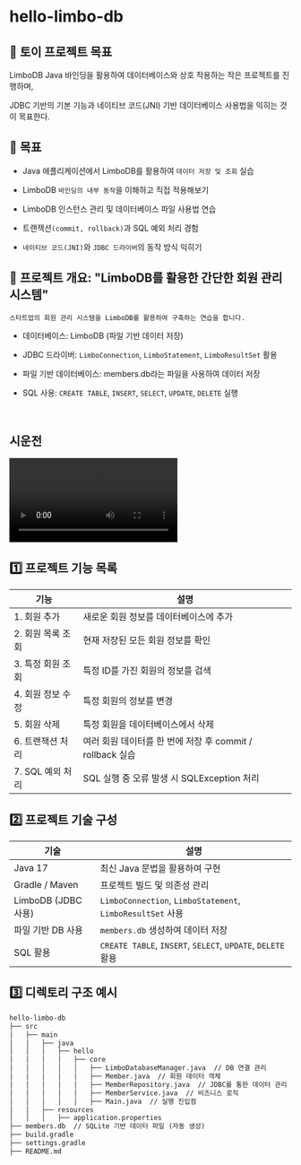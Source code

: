 # hello-limbo-db

## 🎯 토이 프로젝트 목표

LimboDB Java 바인딩을 활용하여 데이터베이스와 상호 작용하는 작은 프로젝트를 진행하며, 

JDBC 기반의 기본 기능과 네이티브 코드(JNI) 기반 데이터베이스 사용법을 익히는 것이 목표한다.


## 📌 목표

- Java 애플리케이션에서 LimboDB를 활용하여 `데이터 저장 및 조회` 실습

- LimboDB `바인딩의 내부 동작`을 이해하고 직접 적용해보기

- LimboDB 인스턴스 관리 및 데이터베이스 파일 사용법 연습
- 트랜잭션`(commit, rollback)`과 SQL 예외 처리 경험
- `네이티브 코드(JNI)`와 `JDBC 드라이버`의 동작 방식 익히기


## 📝 프로젝트 개요: "LimboDB를 활용한 간단한 회원 관리 시스템"

```
스타트업의 회원 관리 시스템을 LimboDB를 활용하여 구축하는 연습을 합니다.
```

- 데이터베이스: LimboDB (파일 기반 데이터 저장)

- JDBC 드라이버: `LimboConnection`, `LimboStatement`, `LimboResultSet` 활용

- 파일 기반 데이터베이스: members.db라는 파일을 사용하여 데이터 저장
- SQL 사용: `CREATE TABLE`, `INSERT`, `SELECT`, `UPDATE`, `DELETE` 실행


<br/>

## 시운전

![core.mp4](https://user-images.githubusercontent.com/xxxxx/yyyyy.mp4)


## 1️⃣ 프로젝트 기능 목록

| 기능          | 설명 |
|-------------|------------------------------------------------|
| 1. 회원 추가 | 새로운 회원 정보를 데이터베이스에 추가 |
| 2. 회원 목록 조회 | 현재 저장된 모든 회원 정보를 확인 |
| 3. 특정 회원 조회 | 특정 ID를 가진 회원의 정보를 검색 |
| 4. 회원 정보 수정 | 특정 회원의 정보를 변경 |
| 5. 회원 삭제 | 특정 회원을 데이터베이스에서 삭제 |
| 6. 트랜잭션 처리 | 여러 회원 데이터를 한 번에 저장 후 commit / rollback 실습 |
| 7. SQL 예외 처리 | SQL 실행 중 오류 발생 시 SQLException 처리 |


## 2️⃣ 프로젝트 기술 구성

| 기술               | 설명 |
|------------------|------------------------------------------------|
| Java 17         | 최신 Java 문법을 활용하여 구현 |
| Gradle / Maven  | 프로젝트 빌드 및 의존성 관리 |
| LimboDB (JDBC 사용) | `LimboConnection`, `LimboStatement`, `LimboResultSet` 사용 |
| 파일 기반 DB 사용 | `members.db` 생성하여 데이터 저장 |
| SQL 활용        | `CREATE TABLE`, `INSERT`, `SELECT`, `UPDATE`, `DELETE` 활용 |


## 3️⃣ 디렉토리 구조 예시

```markdown
hello-limbo-db
├── src
│   ├── main
│   │   ├── java
│   │   │   ├── hello
│   │   │   │   ├── core
│   │   │   │   │   ├── LimboDatabaseManager.java  // DB 연결 관리
│   │   │   │   │   ├── Member.java  // 회원 데이터 객체
│   │   │   │   │   ├── MemberRepository.java  // JDBC를 통한 데이터 관리
│   │   │   │   │   ├── MemberService.java  // 비즈니스 로직
│   │   │   │   │   ├── Main.java  // 실행 진입점
│   │   ├── resources
│   │   │   ├── application.properties
├── members.db  // SQLite 기반 데이터 파일 (자동 생성)
├── build.gradle
├── settings.gradle
├── README.md
```